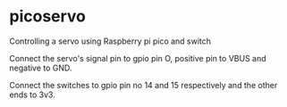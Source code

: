 # picoservo
Controlling a servo using Raspberry pi pico and switch

Connect the servo's signal pin to gpio pin O, positive pin to VBUS and negative to GND.

Connect the switches to gpio pin no 14 and 15 respectively and the other ends to 3v3.
